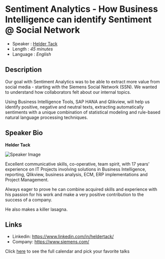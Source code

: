 Sentiment Analytics - How Business Intelligence can identify Sentiment @ Social Network
========================

* Speaker   : [Helder Tack](https://www.linkedin.com/in/heldertack/)
* Length    : *45 minutes*
* Language  : *English*

Description
-----------

Our goal with Sentiment Analytics was to be able to extract more value from social media - starting with the Siemens Social Network (SSN). We wanted to understand how collaborators felt about our internal topics.

Using Business Intelligence Tools, SAP HANA and Qlikview, will help us identify positive, negative and neutral texts, extracting automatically sentiments with a unique combination of statistical modeling and rule-based natural language processing techniques.

Speaker Bio
-----------

**Helder Tack**

![Speaker Image](https://media.licdn.com/mpr/mpr/shrinknp_400_400/AAEAAQAAAAAAAAtgAAAAJDYzYTM1NzViLWUyZWItNDE4Mi1iNjlhLWY5MmEzMzEzZGI5Mg.jpg)

Excellent communicative skills, co-operative, team spirit, with 17 years’ experience on IT Projects involving solutions in Business Intelligence, reporting, Qlikview, business analysis, ECM, ERP implementations and Project Management.

Always eager to prove he can combine acquired skills and experience with his passion for his work and make a very positive contribution to the success of a company.

He also makes a killer lasagna.

Links
-----

* Linkedin: https://www.linkedin.com/in/heldertack/
* Company: https://www.siemens.com/

Click [here][1] to see the full calendar and pick your favorite talks

[1]: https://pixels.camp/schedule/
